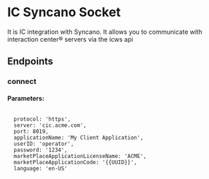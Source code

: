 # IC Syncano Socket

It is IC integration with Syncano. It allows you to communicate with interaction center® servers via the icws api

## Endpoints

### connect

#### Parameters:
```

  protocol: 'https',
  server: 'cic.acme.com',
  port: 8019,
  applicationName: 'My Client Application',
  userID: 'operator',
  password: '1234',
  marketPlaceApplicationLicenseName: 'ACME',
  marketPlaceApplicationCode: '{{UUID}}',
  language: 'en-US'
```

